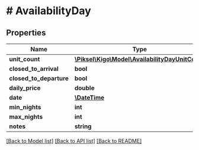 # # AvailabilityDay

## Properties

Name | Type | Description | Notes
------------ | ------------- | ------------- | -------------
**unit_count** | [**\Piksel\Kigo\Model\AvailabilityDayUnitCount**](AvailabilityDayUnitCount.md) |  | [optional] 
**closed_to_arrival** | **bool** |  | [optional] 
**closed_to_departure** | **bool** |  | [optional] 
**daily_price** | **double** |  | [optional] 
**date** | [**\DateTime**](\DateTime.md) |  | [optional] 
**min_nights** | **int** |  | [optional] 
**max_nights** | **int** |  | [optional] 
**notes** | **string** |  | [optional] 

[[Back to Model list]](../../README.md#documentation-for-models) [[Back to API list]](../../README.md#documentation-for-api-endpoints) [[Back to README]](../../README.md)


